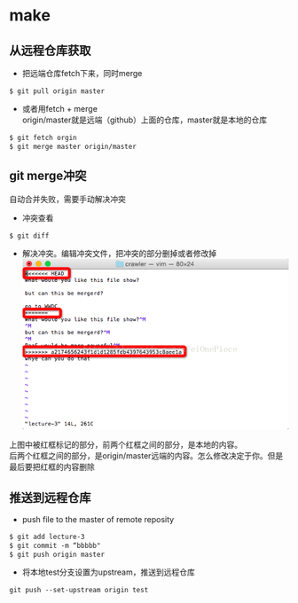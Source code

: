 
# make


## 从远程仓库获取

* 把远端仓库fetch下来，同时merge

```
$ git pull origin master    
```

* 或者用fetch + merge  
origin/master就是远端（github）上面的仓库，master就是本地的仓库  

```
$ git fetch orgin  
$ git merge master origin/master  
```

## git merge冲突
自动合并失败，需要手动解决冲突

* 冲突查看
```
$ git diff
```

* 解决冲突。编辑冲突文件，把冲突的部分删掉或者修改掉
![conflict file](./images/git/merge.png)

上图中被红框标记的部分，前两个红框之间的部分，是本地的内容。  
后两个红框之间的部分，是origin/master远端的内容。怎么修改决定于你。但是最后要把红框的内容删除  


## 推送到远程仓库
* push file to the master of remote reposity

```
$ git add lecture-3
$ git commit -m “bbbbb"
$ git push origin master
```

* 将本地test分支设置为upstream，推送到远程仓库

```
git push --set-upstream origin test  
```
